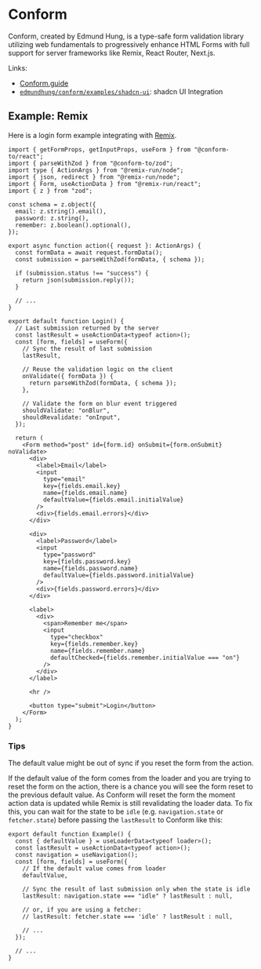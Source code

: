 # Conform

Conform, created by Edmund Hung, is a type-safe form validation library utilizing web fundamentals to progressively enhance HTML Forms with full support for server frameworks like Remix, React Router, Next.js.

Links:

- [Conform.guide](https://conform.guide)
- [`edmundhung/conform/examples/shadcn-ui`](https://github.com/edmundhung/conform/tree/main/examples/shadcn-ui): shadcn UI Integration

## Example: Remix

Here is a login form example integrating with [Remix](https://remix.run).

```tsx
import { getFormProps, getInputProps, useForm } from "@conform-to/react";
import { parseWithZod } from "@conform-to/zod";
import type { ActionArgs } from "@remix-run/node";
import { json, redirect } from "@remix-run/node";
import { Form, useActionData } from "@remix-run/react";
import { z } from "zod";

const schema = z.object({
  email: z.string().email(),
  password: z.string(),
  remember: z.boolean().optional(),
});

export async function action({ request }: ActionArgs) {
  const formData = await request.formData();
  const submission = parseWithZod(formData, { schema });

  if (submission.status !== "success") {
    return json(submission.reply());
  }

  // ...
}

export default function Login() {
  // Last submission returned by the server
  const lastResult = useActionData<typeof action>();
  const [form, fields] = useForm({
    // Sync the result of last submission
    lastResult,

    // Reuse the validation logic on the client
    onValidate({ formData }) {
      return parseWithZod(formData, { schema });
    },

    // Validate the form on blur event triggered
    shouldValidate: "onBlur",
    shouldRevalidate: "onInput",
  });

  return (
    <Form method="post" id={form.id} onSubmit={form.onSubmit} noValidate>
      <div>
        <label>Email</label>
        <input
          type="email"
          key={fields.email.key}
          name={fields.email.name}
          defaultValue={fields.email.initialValue}
        />
        <div>{fields.email.errors}</div>
      </div>

      <div>
        <label>Password</label>
        <input
          type="password"
          key={fields.password.key}
          name={fields.password.name}
          defaultValue={fields.password.initialValue}
        />
        <div>{fields.password.errors}</div>
      </div>

      <label>
        <div>
          <span>Remember me</span>
          <input
            type="checkbox"
            key={fields.remember.key}
            name={fields.remember.name}
            defaultChecked={fields.remember.initialValue === "on"}
          />
        </div>
      </label>

      <hr />

      <button type="submit">Login</button>
    </Form>
  );
}
```

### Tips

The default value might be out of sync if you reset the form from the action.

If the default value of the form comes from the loader and you are trying to reset the form on the action, there is a chance you will see the form reset to the previous default value. As Conform will reset the form the moment action data is updated while Remix is still revalidating the loader data. To fix this, you can wait for the state to be `idle` (e.g. `navigation.state` or `fetcher.state`) before passing the `lastResult` to Conform like this:

```tsx
export default function Example() {
  const { defaultValue } = useLoaderData<typeof loader>();
  const lastResult = useActionData<typeof action>();
  const navigation = useNavigation();
  const [form, fields] = useForm({
    // If the default value comes from loader
    defaultValue,

    // Sync the result of last submission only when the state is idle
    lastResult: navigation.state === "idle" ? lastResult : null,

    // or, if you are using a fetcher:
    // lastResult: fetcher.state === 'idle' ? lastResult : null,

    // ...
  });

  // ...
}
```
